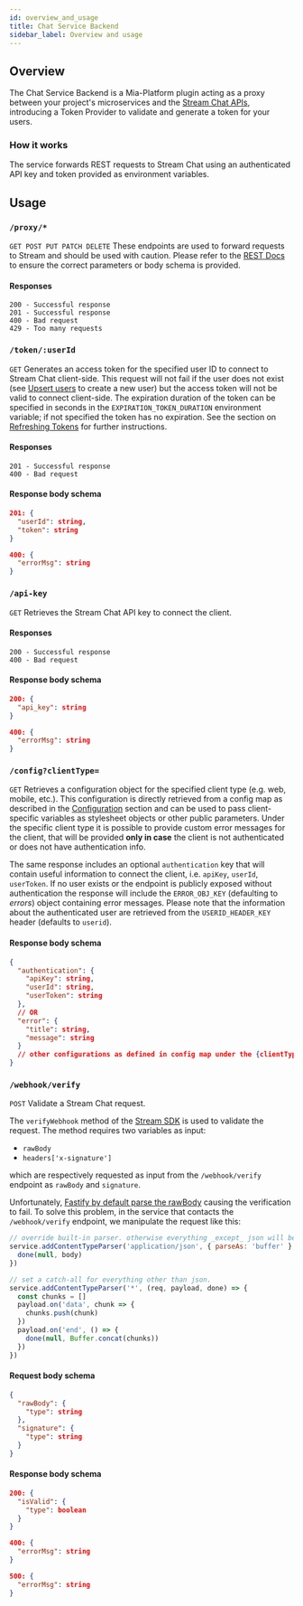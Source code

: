 ```yaml
---
id: overview_and_usage
title: Chat Service Backend
sidebar_label: Overview and usage
---
```

## Overview

The Chat Service Backend is a Mia-Platform plugin acting as a proxy between your project's microservices and the [Stream Chat APIs](https://getstream.io/chat/docs/rest/), introducing a Token Provider to validate and generate a token for your users.

### How it works

The service forwards REST requests to Stream Chat using an authenticated API key and token provided as environment variables.

## Usage

### `/proxy/*`

`GET POST PUT PATCH DELETE`
These endpoints are used to forward requests to Stream and should be used with caution. Please refer to the [REST Docs](https://getstream.io/chat/docs/rest) to ensure the correct parameters or body schema is provided.

#### Responses

```text
200 - Successful response
201 - Successful response
400 - Bad request
429 - Too many requests
```

### `/token/:userId`

`GET`
Generates an access token for the specified user ID to connect to Stream Chat client-side. This request will not fail if the user does not exist (see [Upsert users](https://getstream.io/chat/docs/rest/#users-updateusers) to create a new user) but the access token will not be valid to connect client-side. The expiration duration of the token can be specified in seconds in the `EXPIRATION_TOKEN_DURATION` environment variable; if not specified the token has no expiration. See the section on [Refreshing Tokens](https://getstream.io/chat/docs/node/tokens_and_authentication/?language=javascript&q=testing#how-to-refresh-expired-tokens) for further instructions.

#### Responses

```text
201 - Successful response
400 - Bad request
```

#### Response body schema

```json
201: {
  "userId": string,
  "token": string
}

400: {
  "errorMsg": string
}
```

### `/api-key`

`GET`
Retrieves the Stream Chat API key to connect the client.

#### Responses

```text
200 - Successful response
400 - Bad request
```

#### Response body schema

```json
200: {
  "api_key": string
}

400: {
  "errorMsg": string
}
```

### `/config?clientType=`

`GET`
Retrieves a configuration object for the specified client type (e.g. web, mobile, etc.).
This configuration is directly retrieved from a config map as described in the [Configuration](configuration.md) section and can be used to pass client-specific variables as stylesheet objects or other public parameters.
Under the specific client type it is possible to provide custom error messages for the client, that will be provided **only in case** the client is not authenticated or does not have authentication info.

The same response includes an optional `authentication` key that will contain useful information to connect the client, i.e. `apiKey`, `userId`, `userToken`. If no user exists or the endpoint is publicly exposed without authentication the response will include the `ERROR_OBJ_KEY` (defaulting to _errors_) object containing error messages. Please note that the information about the authenticated user are retrieved from the `USERID_HEADER_KEY` header (defaults to `userid`).

#### Response body schema

```json
{
  "authentication": {
    "apiKey": string,
    "userId": string,
    "userToken": string
  },
  // OR
  "error": {
    "title": string,
    "message": string
  }
  // other configurations as defined in config map under the {clientType} key
}
```

### `/webhook/verify`

`POST` Validate a Stream Chat request.

The `verifyWebhook` method of the [Stream SDK](https://getstream.io/chat/docs/react/webhooks_overview/) is used to validate the request. 
The method requires two variables as input:
- `rawBody`
- `headers['x-signature']`

which are respectively requested as input from the `/webhook/verify` endpoint as `rawBody` and `signature`.

Unfortunately, [Fastify by default parse the rawBody](https://github.com/fastify/fastify/issues/707) causing the verification to fail.
To solve this problem, in the service that contacts the `/webhook/verify` endpoint, we manipulate the request like this:

```js
// override built-in parser. otherwise everything _except_ json will be a buffer
service.addContentTypeParser('application/json', { parseAs: 'buffer' }, (req, body, done) => {
  done(null, body)
})

// set a catch-all for everything other than json.
service.addContentTypeParser('*', (req, payload, done) => {
  const chunks = []
  payload.on('data', chunk => {
    chunks.push(chunk)
  })
  payload.on('end', () => {
    done(null, Buffer.concat(chunks))
  })
})
```

#### Request body schema
```json
{
  "rawBody": {
    "type": string
  },
  "signature": {
    "type": string
  }
}
```

#### Response body schema
```json
200: {
  "isValid": {
    "type": boolean
  }
}

400: {
  "errorMsg": string
}

500: {
  "errorMsg": string
}
```
